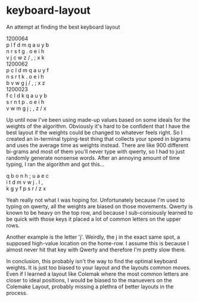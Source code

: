 # keyboard-layout
An attempt at finding the best keyboard layout


1200064  
p l f d m q a u y b  
n r s t g . o e i h  
v j c w z / , ; x k  
1200062  
p c l d m q a u y f  
n s r t k . o e i h  
b v w g j / , ; x z  
1200023  
f c l d k q a u y b  
s r n t p . o e i h  
v w m g j ; , z / x  

Up until now I've been using made-up values based on some ideals for the weights of the algorithm. Obviously it's hard to be confident that I have the best layout if the weights could be changed to whatever feels right.
So I created an in-terminal typing-test thing that collects your speed in bigrams and uses the average time as weights instead. There are like 900 different bi-grams and most of them you'll never type with qwerty, so I had to just randomly generate nonsense words. After an annoying amount of time typing, I ran the algorithm and got this...

q b o n h ; u a e c  
i t d m v w j . l ,  
k g y f p s r / z x  

Yeah really not what I was hoping for. Unfortunately because I'm used to typing on qwerty, all the weights are biased on those movements. Qwerty is known to be heavy on the top row, and because I sub-consiously learned to be quick with those keys it placed a lot of common letters on the upper rows.  
  
Another example is the letter 'j'. Weirdly, the j in the exact same spot, a supposed high-value location on the home-row. I assume this is because I almost never hit that key with Qwerty and therefore I'm pretty slow there. 
  
In conclusion, this probably isn't the way to find the optimal keyboard weights. It is just too biased to your layout and the layouts common moves. Even if I learned a layout like Colemak where the most common letters are closer to ideal positions, I would be biased to the manuevers on the Colemake Layout, probably missing a plethra of better layouts in the process.
